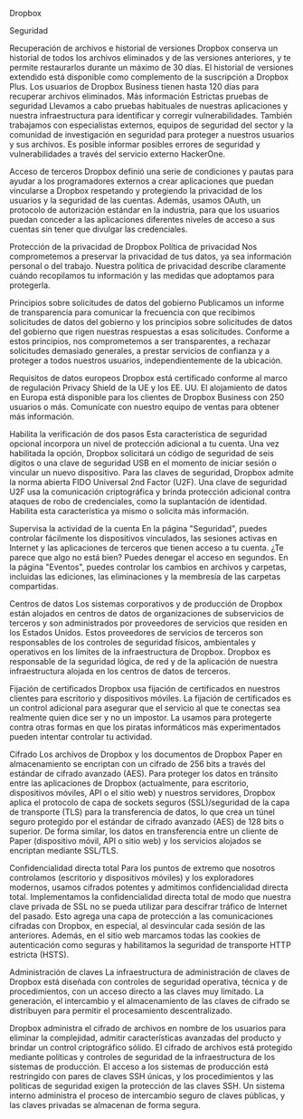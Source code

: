 Dropbox

Seguridad

Recuperación de archivos e historial de versiones
Dropbox conserva un historial de todos los archivos eliminados y de las versiones anteriores, y te permite restaurarlos durante un máximo de 30 días. El historial de versiones extendido está disponible como complemento de la suscripción a Dropbox Plus. Los usuarios de Dropbox Business tienen hasta 120 días para recuperar archivos eliminados. Más información
Estrictas pruebas de seguridad
Llevamos a cabo pruebas habituales de nuestras aplicaciones y nuestra infraestructura para identificar y corregir vulnerabilidades. También trabajamos con especialistas externos, equipos de seguridad del sector y la comunidad de investigación en seguridad para proteger a nuestros usuarios y sus archivos. Es posible informar posibles errores de seguridad y vulnerabilidades a través del servicio externo HackerOne.

Acceso de terceros
Dropbox definió una serie de condiciones y pautas para ayudar a los programadores externos a crear aplicaciones que puedan vincularse a Dropbox respetando y protegiendo la privacidad de los usuarios y la seguridad de las cuentas. Además, usamos OAuth, un protocolo de autorización estándar en la industria, para que los usuarios puedan conceder a las aplicaciones diferentes niveles de acceso a sus cuentas sin tener que divulgar las credenciales. 

Protección de la privacidad de Dropbox
Política de privacidad
Nos comprometemos a preservar la privacidad de tus datos, ya sea información personal o del trabajo. Nuestra política de privacidad describe claramente cuándo recopilamos tu información y las medidas que adoptamos para protegerla.

Principios sobre solicitudes de datos del gobierno
Publicamos un informe de transparencia para comunicar la frecuencia con que recibimos solicitudes de datos del gobierno y los principios sobre solicitudes de datos del gobierno que rigen nuestras respuestas a esas solicitudes. Conforme a estos principios, nos comprometemos a ser transparentes, a rechazar solicitudes demasiado generales, a prestar servicios de confianza y a proteger a todos nuestros usuarios, independientemente de la ubicación.

Requisitos de datos europeos
Dropbox está certificado conforme al marco de regulación Privacy Shield de la UE y los EE. UU. El alojamiento de datos en Europa está disponible para los clientes de Dropbox Business con 250 usuarios o más. Comunícate con nuestro equipo de ventas para obtener más información.

Habilita la verificación de dos pasos
Esta característica de seguridad opcional incorpora un nivel de protección adicional a tu cuenta. Una vez habilitada la opción, Dropbox solicitará un código de seguridad de seis dígitos o una clave de seguridad USB en el momento de iniciar sesión o vincular un nuevo dispositivo. Para las claves de seguridad, Dropbox admite la norma abierta FIDO Universal 2nd Factor (U2F). Una clave de seguridad U2F usa la comunicación criptográfica y brinda protección adicional contra ataques de robo de credenciales, como la suplantación de identidad. Habilita esta característica ya mismo o solicita más información. 

Supervisa la actividad de la cuenta
En la página "Seguridad", puedes controlar fácilmente los dispositivos vinculados, las sesiones activas en Internet y las aplicaciones de terceros que tienen acceso a tu cuenta. ¿Te parece que algo no está bien? Puedes denegar el acceso en segundos. En la página "Eventos", puedes controlar los cambios en archivos y carpetas, incluidas las ediciones, las eliminaciones y la membresía de las carpetas compartidas. 

Centros de datos
Los sistemas corporativos y de producción de Dropbox están alojados en centros de datos de organizaciones de subservicios de terceros y son administrados por proveedores de servicios que residen en los Estados Unidos. Estos proveedores de servicios de terceros son responsables de los controles de seguridad físicos, ambientales y operativos en los límites de la infraestructura de Dropbox. Dropbox es responsable de la seguridad lógica, de red y de la aplicación de nuestra infraestructura alojada en los centros de datos de terceros.

Fijación de certificados
Dropbox usa fijación de certificados en nuestros clientes para escritorio y dispositivos móviles. La fijación de certificados es un control adicional para asegurar que el servicio al que te conectas sea realmente quien dice ser y no un impostor. La usamos para protegerte contra otras formas en que los piratas informáticos más experimentados pueden intentar controlar tu actividad.

Cifrado
Los archivos de Dropbox y los documentos de Dropbox Paper en almacenamiento se encriptan con un cifrado de 256 bits a través del estándar de cifrado avanzado (AES). Para proteger los datos en tránsito entre las aplicaciones de Dropbox (actualmente, para escritorio, dispositivos móviles, API o el sitio web) y nuestros servidores, Dropbox aplica el protocolo de capa de sockets seguros (SSL)/seguridad de la capa de transporte (TLS) para la transferencia de datos, lo que crea un túnel seguro protegido por el estándar de cifrado avanzado (AES) de 128 bits o superior. De forma similar, los datos en transferencia entre un cliente de Paper (dispositivo móvil, API o sitio web) y los servicios alojados se encriptan mediante SSL/TLS.

Confidencialidad directa total
Para los puntos de extremo que nosotros controlamos (escritorio y dispositivos móviles) y los exploradores modernos, usamos cifrados potentes y admitimos confidencialidad directa total. Implementamos la confidencialidad directa total de modo que nuestra clave privada de SSL no se pueda utilizar para descifrar tráfico de Internet del pasado. Esto agrega una capa de protección a las comunicaciones cifradas con Dropbox, en especial, al desvincular cada sesión de las anteriores. Además, en el sitio web marcamos todas las cookies de autenticación como seguras y habilitamos la seguridad de transporte HTTP estricta (HSTS).

Administración de claves
La infraestructura de administración de claves de Dropbox está diseñada con controles de seguridad operativa, técnica y de procedimientos, con un acceso directo a las claves muy limitado. La generación, el intercambio y el almacenamiento de las claves de cifrado se distribuyen para permitir el procesamiento descentralizado.

Dropbox administra el cifrado de archivos en nombre de los usuarios para eliminar la complejidad, admitir características avanzadas del producto y brindar un control criptográfico sólido. El cifrado de archivos está protegido mediante políticas y controles de seguridad de la infraestructura de los sistemas de producción. El acceso a los sistemas de producción está restringido con pares de claves SSH únicas, y los procedimientos y las políticas de seguridad exigen la protección de las claves SSH. Un sistema interno administra el proceso de intercambio seguro de claves públicas, y las claves privadas se almacenan de forma segura.
